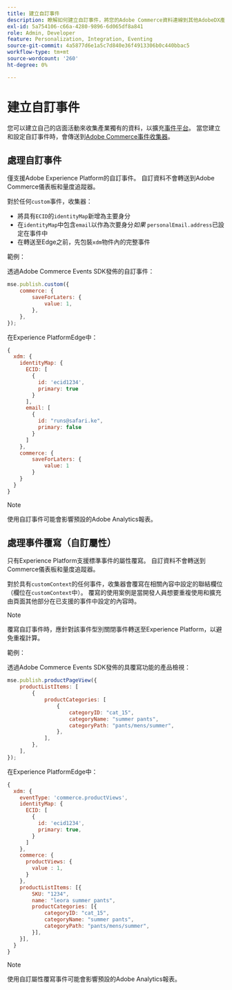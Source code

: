```yaml
---
title: 建立自訂事件
description: 瞭解如何建立自訂事件，將您的Adobe Commerce資料連線到其他AdobeDX產品。
exl-id: 5a754106-c66a-4280-9896-6d065df8a841
role: Admin, Developer
feature: Personalization, Integration, Eventing
source-git-commit: 4a5877d6e1a5c7d840e36f4913306b0c440bbac5
workflow-type: tm+mt
source-wordcount: '260'
ht-degree: 0%

---
```


# 建立自訂事件

您可以建立自己的店面活動來收集產業獨有的資料，以擴充[事件平台](events.md)。 當您建立和設定自訂事件時，會傳送到[Adobe Commerce事件收集器](https://github.com/adobe/commerce-events/tree/main/packages/storefront-events-collector)。

## 處理自訂事件

僅支援Adobe Experience Platform的自訂事件。 自訂資料不會轉送到Adobe Commerce儀表板和量度追蹤器。

對於任何`custom`事件，收集器：

- 將具有`ECID`的`identityMap`新增為主要身分
- 在`identityMap`中包含`email`以作為次要身分&#x200B;_如果_ `personalEmail.address`已設定在事件中
- 在轉送至Edge之前，先包裝`xdm`物件內的完整事件

範例：

透過Adobe Commerce Events SDK發佈的自訂事件：

```javascript
mse.publish.custom({
    commerce: {
        saveForLaters: {
            value: 1,
        },
    },
});
```

在Experience PlatformEdge中：

```javascript
{
  xdm: {
    identityMap: {
      ECID: [
        {
          id: 'ecid1234',
          primary: true
        }
      ],
      email: [
        {
          id: "runs@safari.ke",
          primary: false
        }
      ]
    },
    commerce: {
        saveForLaters: {
            value: 1
        }
    }
  }
}
```

>[!NOTE]
>
> 使用自訂事件可能會影響預設的Adobe Analytics報表。

## 處理事件覆寫（自訂屬性）

只有Experience Platform支援標準事件的屬性覆寫。 自訂資料不會轉送到Commerce儀表板和量度追蹤器。

對於具有`customContext`的任何事件，收集器會覆寫在相關內容中設定的聯結欄位（欄位在`customContext`中）。 覆寫的使用案例是當開發人員想要重複使用和擴充由頁面其他部分在已支援的事件中設定的內容時。

>[!NOTE]
>
>覆寫自訂事件時，應針對該事件型別關閉事件轉送至Experience Platform，以避免重複計算。

範例：

透過Adobe Commerce Events SDK發佈的具覆寫功能的產品檢視：

```javascript
mse.publish.productPageView({
    productListItems: [
        {
            productCategories: [
                {
                    categoryID: "cat_15",
                    categoryName: "summer pants",
                    categoryPath: "pants/mens/summer",
                },
            ],
        },
    ],
});
```

在Experience PlatformEdge中：

```javascript
{
  xdm: {
    eventType: 'commerce.productViews',
    identityMap: {
      ECID: [
        {
          id: 'ecid1234',
          primary: true,
        }
      ]
    },
    commerce: {
      productViews: {
        value : 1,
      }
    },
    productListItems: [{
        SKU: "1234",
        name: "leora summer pants",
        productCategories: [{
            categoryID: "cat_15",
            categoryName: "summer pants",
            categoryPath: "pants/mens/summer",
        }],
    }],
  }
}
```

>[!NOTE]
>
> 使用自訂屬性覆寫事件可能會影響預設的Adobe Analytics報表。
